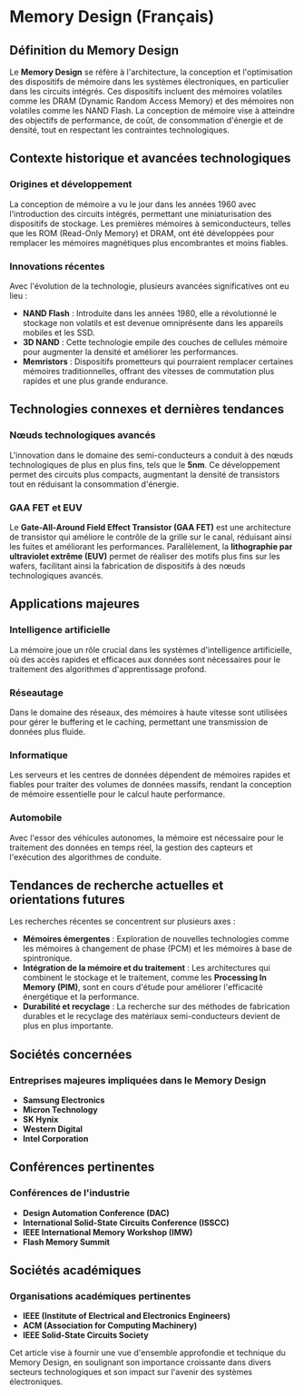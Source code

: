 # Memory Design (Français)

## Définition du Memory Design

Le **Memory Design** se réfère à l'architecture, la conception et l'optimisation des dispositifs de mémoire dans les systèmes électroniques, en particulier dans les circuits intégrés. Ces dispositifs incluent des mémoires volatiles comme les DRAM (Dynamic Random Access Memory) et des mémoires non volatiles comme les NAND Flash. La conception de mémoire vise à atteindre des objectifs de performance, de coût, de consommation d'énergie et de densité, tout en respectant les contraintes technologiques.

## Contexte historique et avancées technologiques

### Origines et développement

La conception de mémoire a vu le jour dans les années 1960 avec l'introduction des circuits intégrés, permettant une miniaturisation des dispositifs de stockage. Les premières mémoires à semiconducteurs, telles que les ROM (Read-Only Memory) et DRAM, ont été développées pour remplacer les mémoires magnétiques plus encombrantes et moins fiables.

### Innovations récentes

Avec l'évolution de la technologie, plusieurs avancées significatives ont eu lieu :

- **NAND Flash** : Introduite dans les années 1980, elle a révolutionné le stockage non volatils et est devenue omniprésente dans les appareils mobiles et les SSD.
- **3D NAND** : Cette technologie empile des couches de cellules mémoire pour augmenter la densité et améliorer les performances.
- **Memristors** : Dispositifs prometteurs qui pourraient remplacer certaines mémoires traditionnelles, offrant des vitesses de commutation plus rapides et une plus grande endurance.

## Technologies connexes et dernières tendances

### Nœuds technologiques avancés

L'innovation dans le domaine des semi-conducteurs a conduit à des nœuds technologiques de plus en plus fins, tels que le **5nm**. Ce développement permet des circuits plus compacts, augmentant la densité de transistors tout en réduisant la consommation d'énergie.

### GAA FET et EUV

Le **Gate-All-Around Field Effect Transistor (GAA FET)** est une architecture de transistor qui améliore le contrôle de la grille sur le canal, réduisant ainsi les fuites et améliorant les performances. Parallèlement, la **lithographie par ultraviolet extrême (EUV)** permet de réaliser des motifs plus fins sur les wafers, facilitant ainsi la fabrication de dispositifs à des nœuds technologiques avancés.

## Applications majeures

### Intelligence artificielle

La mémoire joue un rôle crucial dans les systèmes d'intelligence artificielle, où des accès rapides et efficaces aux données sont nécessaires pour le traitement des algorithmes d'apprentissage profond.

### Réseautage

Dans le domaine des réseaux, des mémoires à haute vitesse sont utilisées pour gérer le buffering et le caching, permettant une transmission de données plus fluide.

### Informatique

Les serveurs et les centres de données dépendent de mémoires rapides et fiables pour traiter des volumes de données massifs, rendant la conception de mémoire essentielle pour le calcul haute performance.

### Automobile

Avec l'essor des véhicules autonomes, la mémoire est nécessaire pour le traitement des données en temps réel, la gestion des capteurs et l'exécution des algorithmes de conduite.

## Tendances de recherche actuelles et orientations futures

Les recherches récentes se concentrent sur plusieurs axes :

- **Mémoires émergentes** : Exploration de nouvelles technologies comme les mémoires à changement de phase (PCM) et les mémoires à base de spintronique.
- **Intégration de la mémoire et du traitement** : Les architectures qui combinent le stockage et le traitement, comme les **Processing In Memory (PIM)**, sont en cours d'étude pour améliorer l'efficacité énergétique et la performance.
- **Durabilité et recyclage** : La recherche sur des méthodes de fabrication durables et le recyclage des matériaux semi-conducteurs devient de plus en plus importante.

## Sociétés concernées

### Entreprises majeures impliquées dans le Memory Design

- **Samsung Electronics**
- **Micron Technology**
- **SK Hynix**
- **Western Digital**
- **Intel Corporation**

## Conférences pertinentes

### Conférences de l'industrie

- **Design Automation Conference (DAC)**
- **International Solid-State Circuits Conference (ISSCC)**
- **IEEE International Memory Workshop (IMW)**
- **Flash Memory Summit**

## Sociétés académiques

### Organisations académiques pertinentes

- **IEEE (Institute of Electrical and Electronics Engineers)**
- **ACM (Association for Computing Machinery)**
- **IEEE Solid-State Circuits Society**

Cet article vise à fournir une vue d'ensemble approfondie et technique du Memory Design, en soulignant son importance croissante dans divers secteurs technologiques et son impact sur l'avenir des systèmes électroniques.